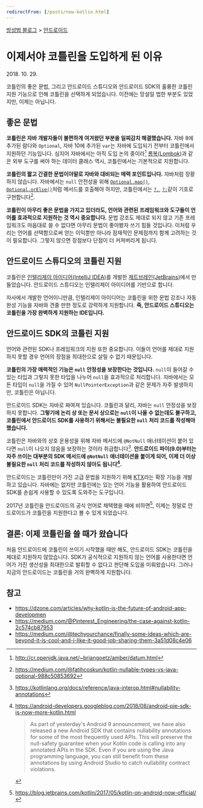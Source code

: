```yaml
---
redirectFrom: [/posts/now-kotlin.html]
---
```


[방성범 블로그](/README.md) > [안드로이드](/android.md)

# 이제서야 코틀린을 도입하게 된 이유

<time id="date-published" datetime="2018-10-29">2018. 10. 29.</time>

코틀린의 좋은 문법, 그리고 안드로이드 스튜디오와 안드로이드 SDK의 훌륭한 코틀린 지원 기능으로 인해 코틀린을 선택하게 되었습니다. 이전에는 망설일 법한 부분도 있었지만, 이제는 아닙니다.

## 좋은 문법

**코틀린은 자바 개발자들이 불편하게 여겨왔던 부분을 일찌감치 해결했습니다.** 자바 8에 추가된 람다와 `Optional`, 자바 10에 추가된 `var`는 자바에 도입되기 전부터 코틀린에서 지원하던 기능입니다. 심지어 자바에서는 아직 도입 논의 중이라[^data-class] [롬복(Lombok)][lombok]과 같은 외부 도구를 써야 하는 데이터 클래스 역시, 코틀린에서는 기본적으로 지원합니다.

[^data-class]: <http://cr.openjdk.java.net/~briangoetz/amber/datum.html>

[lombok]: https://projectlombok.org/

**코틀린의 짧고 간결한 문법이야말로 자바와 대비되는 매력 포인트입니다.** 자바처럼 장황하지 않습니다. 자바에서는 `null` 안전성을 위해 [`Optional.map()`][optional-map], [`Optional.orElse()`][optional-orelse]처럼 메서드를 호출해야 하지만, 코틀린에서는 [`?.`][safe-call], [`?:`][elvis]같이 기호로 구현합니다[^nullable-vs-optional].

[optional-map]: https://download.java.net/java/early_access/jdk11/docs/api/java.base/java/util/Optional.html#map(java.util.function.Function)
[optional-orelse]: https://download.java.net/java/early_access/jdk11/docs/api/java.base/java/util/Optional.html#orElse(T)
[safe-call]: https://kotlinlang.org/docs/reference/null-safety.html#safe-calls
[elvis]: https://kotlinlang.org/docs/reference/null-safety.html#elvis-operator

[^nullable-vs-optional]: <https://medium.com/@fatihcoskun/kotlin-nullable-types-vs-java-optional-988c50853692>

**코틀린이 아무리 좋은 문법을 가지고 있더라도, 언어와 관련된 프레임워크와 도구들이 언어를 효과적으로 지원하는 것 역시 중요합니다.** 문법 강조도 제대로 되지 않고 기존 프레임워크도 마음대로 쓸 수 없다면 아무리 문법이 좋아봤자 쓰기 힘들 것입니다. 이처럼 우리는 언어를 선택함으로써 얻는 이익뿐만 아니라 잠재적인 문제점까지 함께 고려하는 것이 필요합니다. 그렇지 않으면 장점보다 단점이 더 커져버리게 됩니다.

## 안드로이드 스튜디오의 코틀린 지원

코틀린은 [인텔리제이 아이디어(IntelliJ IDEA)][intellij-idea]를 개발한 [제트브레인(JetBrains)][jetbrains]에서 만들었습니다. 안드로이드 스튜디오는 인텔리제이 아이디어를 기반으로 합니다.

[intellij-idea]: https://www.jetbrains.com/idea/
[jetbrains]: https://www.jetbrains.com/

자사에서 개발한 언어이니만큼, 인텔리제이 아이디어는 코틀린을 위한 문법 강조나 자동 완성 기능을 자바와 견줄 만한 정도로 강력하게 지원합니다. **즉, 안드로이드 스튜디오는 코틀린을 가장 완벽하게 지원하는 IDE입니다.**

## 안드로이드 SDK의 코틀린 지원

언어와 관련된 SDK나 프레임워크의 지원 또한 중요합니다. 이들이 언어를 제대로 지원하지 못할 경우 언어의 장점을 최대한으로 살릴 수 없기 때문입니다.

**코틀린의 가장 매력적인 기능은 `null` 안정성을 보장한다는 것입니다.** `null`이 들어갈 수 있는 타입과 그렇지 못한 타입을 나누어 `null`을 효과적으로 처리합니다. 자바에서는 모든 타입이 `null`을 가질 수 있어 `NullPointerException`과 같은 문제가 자주 발생하지만, 코틀린은 아닙니다.

안드로이드 SDK는 자바로 짜여져 있습니다. 코틀린과 달리, 자바는 `null` 안정성을 보장하지 못합니다. **그렇기에 논리 상 또는 문서 상으로는 `null`이 나올 수 없는데도 불구하고, 코틀린에서 안드로이드 SDK를 사용하기 위해서는 불필요한 `null` 처리 코드를 작성해야 했습니다.**

코틀린은 자바와의 상호 운용성을 위해 자바 메서드에 `@NotNull` 애너테이션이 붙어 있다면 `null`이 나오지 않음을 보장하는 것이라 취급합니다[^nullability-annotations]. **안드로이드 파이(9.0)부터는 자주 쓰이는 대부분의 SDK 메서드에 `@NotNull` 애너테이션을 붙이게 되어, 이제 더 이상 불필요한 `null` 처리 코드를 작성하지 않아도 됩니다[^android-pie-sdk-is-now-more-kotlin].**

[^nullability-annotations]: <https://kotlinlang.org/docs/reference/java-interop.html#nullability-annotations>

[^android-pie-sdk-is-now-more-kotlin]:
    <https://android-developers.googleblog.com/2018/08/android-pie-sdk-is-now-more-kotlin.html>

    > As part of yesterday's Android 9 announcement, we have also released a new Android SDK that contains nullability annotations for some of the most frequently used APIs. This will preserve the null-safety guarantee when your Kotlin code is calling into any annotated APIs in the SDK. Even if you are using the Java programming language, you can still benefit from these annotations by using Android Studio to catch nullability contract violations.

안드로이드는 코틀린만이 가진 고급 문법을 지원하기 위해 [KTX][ktx]라는 확장 기능을 개발하고 있습니다. 자바에는 없지만 코틀린에는 있는 언어 기능을 활용하여 안드로이드 SDK를 손쉽게 사용할 수 있도록 도와주는 도구입니다.

[ktx]: https://developer.android.com/kotlin/ktx

2017년 코틀린을 안드로이드의 공식 언어로 채택했을 때에 비하면[^official-kotlin], 이제는 정말로 안드로이드가 코틀린을 지원한다고 볼 수 있게 되었습니다.

[^official-kotlin]: <https://blog.jetbrains.com/kotlin/2017/05/kotlin-on-android-now-official/>

## 결론: 이제 코틀린을 쓸 때가 왔습니다

처음 안드로이드에 코틀린이 쓰이기 시작했을 때만 해도, 안드로이드 SDK는 코틀린을 제대로 지원하지 않았습니다. SDK가 공식적으로 지원하지 않는 언어를 사용한다면 언어가 가진 생산성을 최대한으로 발휘할 수 없다고 판단해 도입을 미뤄왔습니다. 그러나 지금의 안드로이드는 코틀린을 거의 완벽하게 지원합니다.

## 참고

- <https://dzone.com/articles/why-kotlin-is-the-future-of-android-app-developmen>
- <https://medium.com/@Pinterest_Engineering/the-case-against-kotlin-2c574cb87953>
- <https://medium.com/@techyourchance/finally-some-ideas-which-are-beyond-it-is-cool-and-i-like-it-good-job-sharing-them-3a51d08c4e06>

